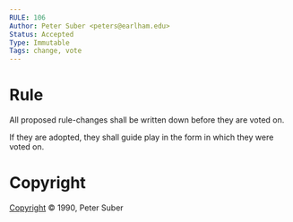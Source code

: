 ```yaml
---
RULE: 106
Author: Peter Suber <peters@earlham.edu>
Status: Accepted
Type: Immutable
Tags: change, vote
---
```


# Rule

All proposed rule-changes shall be written down before they are voted on.

If they are adopted, they shall guide play in the form in which they were voted on.

# Copyright

[Copyright](http://legacy.earlham.edu/~peters/copyrite.htm) © 1990, Peter Suber
